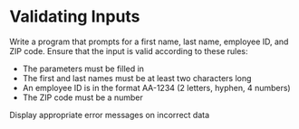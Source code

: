 # Validating Inputs

Write a program that prompts for a first name, last name, employee ID, and ZIP
code. Ensure that the input is valid according to these rules:

* The parameters must be filled in
* The first and last names must be at least two characters long
* An employee ID is in the format AA-1234 (2 letters, hyphen, 4 numbers)
* The ZIP code must be a number

Display appropriate error messages on incorrect data
